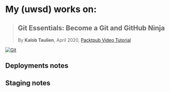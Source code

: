 # My (uwsd) works on:

> ## Git Essentials: Become a Git and GitHub Ninja
> By **Kalob Taulien**, April 2020, [Packtpub Video Tutorial](https://subscription.packtpub.com/video/programming/9781800565630)

[![Git](https://img.shields.io/badge/Git-2.28.0.windows.1.pre-blue)]()

## Deployments notes

## Staging notes
